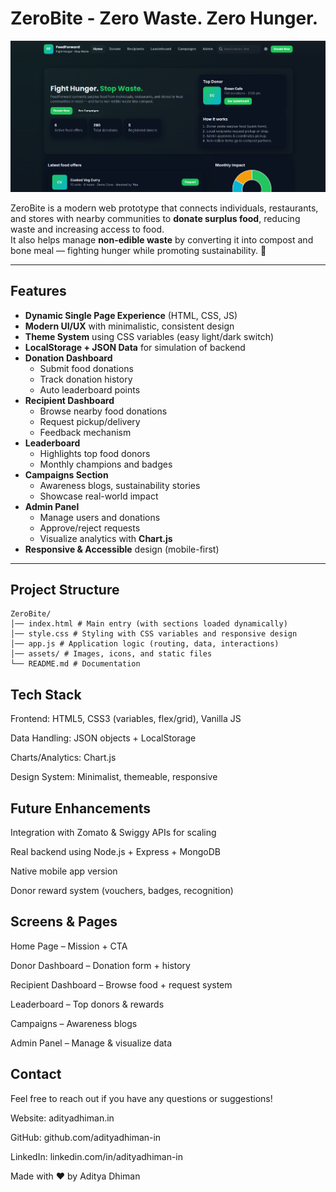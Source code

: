 # ZeroBite - Zero Waste. Zero Hunger.

![alt text](img.png)

ZeroBite is a modern web prototype that connects individuals, restaurants, and stores with nearby communities to **donate surplus food**, reducing waste and increasing access to food.  
It also helps manage **non-edible waste** by converting it into compost and bone meal — fighting hunger while promoting sustainability. 🌱

---

## Features

- **Dynamic Single Page Experience** (HTML, CSS, JS)
- **Modern UI/UX** with minimalistic, consistent design
- **Theme System** using CSS variables (easy light/dark switch)
- **LocalStorage + JSON Data** for simulation of backend
- **Donation Dashboard**
  - Submit food donations
  - Track donation history
  - Auto leaderboard points
- **Recipient Dashboard**
  - Browse nearby food donations
  - Request pickup/delivery
  - Feedback mechanism
- **Leaderboard**
  - Highlights top food donors
  - Monthly champions and badges
- **Campaigns Section**
  - Awareness blogs, sustainability stories
  - Showcase real-world impact
- **Admin Panel**
  - Manage users and donations
  - Approve/reject requests
  - Visualize analytics with **Chart.js**
- **Responsive & Accessible** design (mobile-first)

---

## Project Structure

```
ZeroBite/
│── index.html # Main entry (with sections loaded dynamically)
│── style.css # Styling with CSS variables and responsive design
│── app.js # Application logic (routing, data, interactions)
│── assets/ # Images, icons, and static files
└── README.md # Documentation
```

## Tech Stack

Frontend: HTML5, CSS3 (variables, flex/grid), Vanilla JS

Data Handling: JSON objects + LocalStorage

Charts/Analytics: Chart.js

Design System: Minimalist, themeable, responsive

## Future Enhancements

Integration with Zomato & Swiggy APIs for scaling

Real backend using Node.js + Express + MongoDB

Native mobile app version

Donor reward system (vouchers, badges, recognition)

## Screens & Pages

Home Page – Mission + CTA

Donor Dashboard – Donation form + history

Recipient Dashboard – Browse food + request system

Leaderboard – Top donors & rewards

Campaigns – Awareness blogs

Admin Panel – Manage & visualize data

## Contact

Feel free to reach out if you have any questions or suggestions!

Website: adityadhiman.in

GitHub: github.com/adityadhiman-in

LinkedIn: linkedin.com/in/adityadhiman-in

Made with ❤️ by Aditya Dhiman
